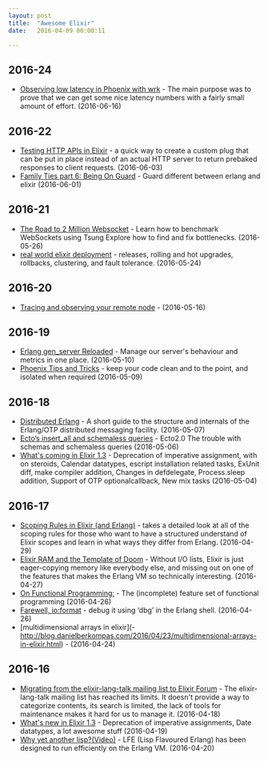 ```yaml
---
layout: post
title:  "Awesome Elixir"
date:   2016-04-09 00:00:11

---
```

## 2016-24

* [Observing low latency in Phoenix with wrk](http://theerlangelist.com/article/phoenix_latency) - 
The main purpose was to prove that we can get some nice latency numbers with a fairly small amount of effort. (2016-06-16)

## 2016-22

* [Testing HTTP APIs in Elixir](https://pspdfkit.com/blog/2016/testing-http-apis-in-elixir/) - 
 a quick way to create a custom plug that can be put in place instead of an actual HTTP server to return prebaked responses to client requests. (2016-06-03)
* [Family Ties part 6: Being On Guard](http://daniel-azuma.com/blog/2016/05/31/family-ties-6-being-on-guard) - 
Guard different between erlang and elixir (2016-06-01)

## 2016-21

* [The Road to 2 Million Websocket](http://erlangcentral.org/gary-rennie-the-road-to-2-million-websocket-connections-in-phoenix-elixirconfeu-2016/#.V0Zh4pN969t) - 
Learn how to benchmark WebSockets using Tsung Explore how to find and fix bottlenecks. (2016-05-26)
* [real world elixir deployment](http://www.slideshare.net/petegamache/real-world-elixir-deployment) - 
 releases, rolling and hot upgrades, rollbacks, clustering, and fault tolerance. (2016-05-24)

## 2016-20

* [Tracing and observing your remote node](http://blog.plataformatec.com.br/2016/05/tracing-and-observing-your-remote-node/) -  (2016-05-16)

## 2016-19

* [Erlang gen_server Reloaded](https://www.erlang-solutions.com/blog/erlang-gen_server-reloaded.html) - 
Manage our server's behaviour and metrics in one place. (2016-05-10)
* [Phoenix Tips and Tricks](https://dockyard.com/blog/2016/05/02/phoenix-tips-and-tricks) - 
keep your code clean and to the point, and isolated when required (2016-05-09)

## 2016-18

* [Distributed Erlang](http://emauton.org/disterl/) - A short guide to the structure and internals of the Erlang/OTP distributed messaging facility. (2016-05-07)
* [Ecto’s insert_all and schemaless queries](http://blog.plataformatec.com.br/2016/05/ectos-insert_all-and-schemaless-queries/) - Ecto2.0 The trouble with schemas and schemaless queries (2016-05-06)
* [What's coming in Elixir 1.3](http://tuvistavie.com/2016/elixir-1-3/) - 
Deprecation of imperative assignment, with on steroids, Calendar datatypes, escript installation related tasks, ExUnit diff, make compiler addition, Changes in defdelegate, Process.sleep addition, Support of OTP optionalcallback, New mix tasks (2016-05-04)

## 2016-17

* [Scoping Rules in Elixir (and Erlang)](https://github.com/alco/elixir/wiki/Scoping-Rules-in-Elixir-(and-Erlang)) - takes a detailed look at all of the scoping rules for those who want to have a structured understand of Elixir scopes and learn in what ways they differ from Erlang. (2016-04-29)
* [Elixir RAM and the Template of Doom](http://www.evanmiller.org/elixir-ram-and-the-template-of-doom.html) - 
Without I/O lists, Elixir is just eager-copying memory like everybody else, and missing out on one of the features that makes the Erlang VM so technically interesting. (2016-04-27)
* [On Functional Programming:](https://medium.com/@jlouis666/on-functional-programming-df28cc9078de#.i6osvk1ux) - 
The (incomplete) feature set of functional programming (2016-04-26)
* [Farewell, io:format](http://blog.ikura.co/posts/farewell-io-format.html) - debug it using ‘dbg’ in the Erlang shell. (2016-04-26)
* [multidimensional arrays in elixir](- http://blog.danielberkompas.com/2016/04/23/multidimensional-arrays-in-elixir.html) -  (2016-04-24)

## 2016-16

* [Migrating from the elixir-lang-talk mailing list to Elixir Forum](http://elixirforum.com/t/elixir-lang-talk-is-migrating-to-this-forum/358) - The elixir-lang-talk mailing list has reached its limits. It doesn't provide a way to categorize contents, its search is limited, the lack of tools for maintenance makes it hard for us to manage it.  (2016-04-18)
* [What's new in Elixir 1.3](http://tuvistavie.com/tokyo.ex/#/) - Deprecation of imperative assignments, Date datatypes, a lot awesome stuff  (2016-04-19)
* [Why yet another lisp?(Video)](http://erlangcentral.org/8lu-with-robert-virding-erlang-concurrency-and-lfe-lisp-flavoured-erlang-2/#.Vxd9B5N969s) - LFE (Lisp Flavoured Erlang) has been designed to run efficiently on the Erlang VM. (2016-04-20)

